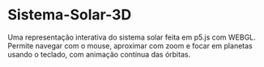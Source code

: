 # Sistema-Solar-3D
Uma representação interativa do sistema solar feita em p5.js com WEBGL. Permite navegar com o mouse, aproximar com zoom e focar em planetas usando o teclado, com animação contínua das órbitas.

